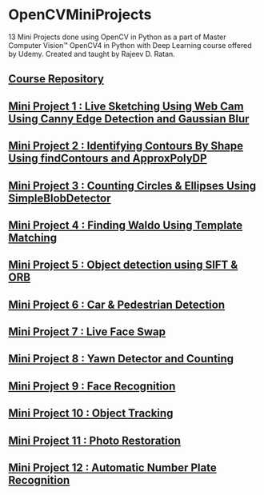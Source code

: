 # OpenCVMiniProjects

13 Mini Projects done using OpenCV in Python as a part of Master Computer Vision™ OpenCV4 in Python with Deep Learning course offered by Udemy. Created and taught by Rajeev D. Ratan.

## [Course Repository](https://github.com/MBadriNarayanan/ComputerVisionWithOpenCV4UsingDeepLearning)

## [Mini Project 1 : Live Sketching Using Web Cam Using Canny Edge Detection and Gaussian Blur](https://github.com/MBadriNarayanan/OpenCVMiniProjects/blob/master/Live%20Sketching%20Using%20Web%20Cam.ipynb)

## [Mini Project 2 : Identifying Contours By Shape Using findContours and ApproxPolyDP](https://github.com/MBadriNarayanan/OpenCVMiniProjects/blob/master/Identifying%20Contours%20By%20Shape.ipynb)

## [Mini Project 3 : Counting Circles & Ellipses Using SimpleBlobDetector](https://github.com/MBadriNarayanan/OpenCVMiniProjects/blob/master/Counting%20Circles%20%26%20Ellipses.ipynb)

## [Mini Project 4 : Finding Waldo Using Template Matching](https://github.com/MBadriNarayanan/OpenCVMiniProjects/blob/master/Finding%20Waldo.ipynb)

## [Mini Project 5 : Object detection using SIFT & ORB](https://github.com/MBadriNarayanan/OpenCVMiniProjects/blob/master/Object%20Detection%20using%20SIFT%20%26%20ORB.ipynb)

## [Mini Project 6 : Car & Pedestrian Detection](https://github.com/MBadriNarayanan/OpenCVMiniProjects/blob/master/Car%20%26%20Pedestrian%20Detection.ipynb)

## [Mini Project 7 : Live Face Swap](https://github.com/MBadriNarayanan/OpenCVMiniProjects/blob/master/Live%20Face%20Swap.ipynb) 

## [Mini Project 8 : Yawn Detector and Counting](https://github.com/MBadriNarayanan/OpenCVMiniProjects/blob/master/Yawn%20Detector%20and%20Counting.ipynb)

## [Mini Project 9 : Face Recognition](https://github.com/MBadriNarayanan/OpenCVMiniProjects/blob/master/Face%20Recognition.ipynb)

## [Mini Project 10 : Object Tracking](https://github.com/MBadriNarayanan/OpenCVMiniProjects/blob/master/Object%20Tracking.ipynb)

## [Mini Project 11 : Photo Restoration](https://github.com/MBadriNarayanan/OpenCVMiniProjects/blob/master/Photo%20Restoration.ipynb)

## [Mini Project 12 : Automatic Number Plate Recognition](https://github.com/MBadriNarayanan/OpenCVMiniProjects/blob/master/Automatic%20Number%20Plate%20Recognition.ipynb)
